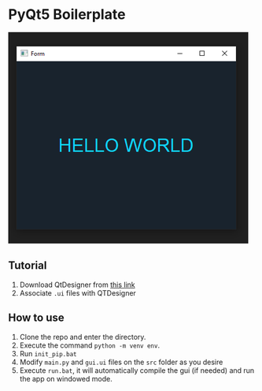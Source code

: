# PyQt5 Boilerplate

![](thumb.png)

## Tutorial

1. Download QtDesigner from [this link](https://build-system.fman.io/qt-designer-download "this link")
2. Associate `.ui` files with QTDesigner

## How to use

1. Clone the repo and enter the directory.
2. Execute the command `python -m venv env`.
3. Run `init_pip.bat`
4. Modify `main.py` and `gui.ui` files on the `src` folder as you desire
5. Execute `run.bat`, it will automatically compile the gui (if needed) and run the app on windowed mode.
